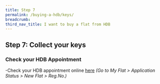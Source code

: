 ```yaml
---
title: Step 7
permalink: /buying-a-hdb/keys/
breadcrumb: 
third_nav_title: I want to buy a flat from HDB
---
```


## Step 7: Collect your keys

### Check your HDB Appointment

-Check your HDB appointment online [here](https://services2.hdb.gov.sg/webapp/SX05AWSPCP/SX05PSPCPLogin.jsp)
<em>(Go to My Flat > Application Status > New Flat > Reg.No.)</em>
